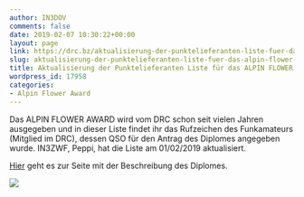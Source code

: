 ```yaml
---
author: IN3DOV
comments: false
date: 2019-02-07 10:30:22+00:00
layout: page
link: https://drc.bz/aktualisierung-der-punktelieferanten-liste-fuer-das-alpin-flower-award/
slug: aktualisierung-der-punktelieferanten-liste-fuer-das-alpin-flower-award
title: Aktualisierung der Punktelieferanten Liste für das ALPIN FLOWER AWARD
wordpress_id: 17958
categories:
- Alpin Flower Award
---
```


Das ALPIN FLOWER AWARD wird vom DRC schon seit vielen Jahren ausgegeben und in dieser Liste findet ihr das Rufzeichen des Funkamateurs (Mitglied im DRC), dessen QSO für den Antrag des Diplomes angegeben wurde. IN3ZWF, Peppi, hat die Liste am 01/02/2019 aktualisiert.


[Hier](https://drc.bz/betriebsarten/alpin-flower-award/) geht es zur Seite mit der Beschreibung des Diplomes.

![](https://drc.bz/wp-content/uploads/2019/02/Immagine.jpg)

